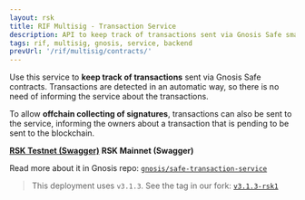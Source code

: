 ```yaml
---
layout: rsk
title: RIF Multisig - Transaction Service
description: API to keep track of transactions sent via Gnosis Safe smart contracts
tags: rif, multisig, gnosis, service, backend
prevUrl: '/rif/multisig/contracts/'
---
```


Use this service to **keep track of transactions** sent via Gnosis Safe contracts. Transactions are detected in an automatic way, so there is no need of informing the service about the transactions.

To allow **offchain collecting of signatures**, transactions can also be sent to the service, informing the owners about a transaction that is pending to be sent to the blockchain.

**[RSK Testnet (Swagger)](https://safe-transaction.testnet.rifos.org/)**
**RSK Mainnet (Swagger)**

Read more about it in Gnosis repo: [`gnosis/safe-transaction-service`](https://github.com/gnosis/safe-transaction-service)

> This deployment uses `v3.1.3`. See the tag in our fork: [`v3.1.3-rsk1`](https://github.com/rsksmart/safe-transaction-service/releases/tag/v3.1.3-rsk1)
